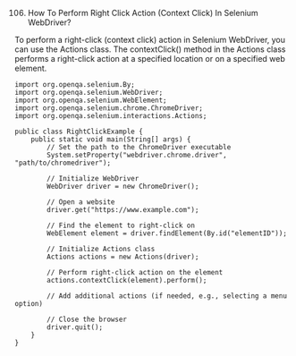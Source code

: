 106. How To Perform Right Click Action (Context Click) In Selenium WebDriver?

To perform a right-click (context click) action in Selenium WebDriver, you can use the Actions class. 
The contextClick() method in the Actions class performs a right-click action at a specified location or on a specified web element.

```
import org.openqa.selenium.By;
import org.openqa.selenium.WebDriver;
import org.openqa.selenium.WebElement;
import org.openqa.selenium.chrome.ChromeDriver;
import org.openqa.selenium.interactions.Actions;

public class RightClickExample {
    public static void main(String[] args) {
        // Set the path to the ChromeDriver executable
        System.setProperty("webdriver.chrome.driver", "path/to/chromedriver");

        // Initialize WebDriver
        WebDriver driver = new ChromeDriver();

        // Open a website
        driver.get("https://www.example.com");

        // Find the element to right-click on
        WebElement element = driver.findElement(By.id("elementID"));

        // Initialize Actions class
        Actions actions = new Actions(driver);

        // Perform right-click action on the element
        actions.contextClick(element).perform();

        // Add additional actions (if needed, e.g., selecting a menu option)

        // Close the browser
        driver.quit();
    }
}
```
